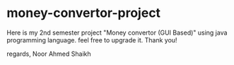 # money-convertor-project
Here is my 2nd semester project "Money convertor (GUI Based)" using java programming language. feel free to upgrade it.
Thank you!

regards,
Noor Ahmed Shaikh
